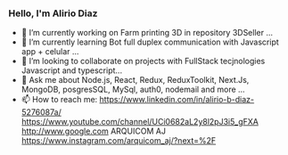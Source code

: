 
### Hello, I'm Alirio Diaz

- 🔭 I’m currently working on Farm printing 3D in repository 3DSeller ...
- 🌱 I’m currently learning Bot full duplex communication with Javascript app + celular ...
- 👯 I’m looking to collaborate on projects with FullStack tecjnologies Javascript and typescript...
- 💬 Ask me about Node.js, React, Redux, ReduxToolkit, Next.Js, MongoDB, posgresSQL, MySql, auth0, nodemail and more ...
- 📫 How to reach me:  https://www.linkedin.com/in/alirio-b-diaz-5276087a/ 
                       https://www.youtube.com/channel/UCi0682aL2y8l2pJ3i5_gFXA
                       http://www.google.com   ARQUICOM AJ 
                       https://www.instagram.com/arquicom_aj/?next=%2F

<!--
**aliriodi/aliriodi** is a ✨ _special_ ✨ repository because its `README.md` (this file) appears on your GitHub profile.

Here are some ideas to get you started:

- 🔭 I’m currently working on ...
- 🌱 I’m currently learning ...
- 👯 I’m looking to collaborate on ...
- 🤔 I’m looking for help with ...
- 💬 Ask me about ...
- 📫 How to reach me: ...
- 😄 Pronouns: ...
- ⚡ Fun fact: ...
-->
